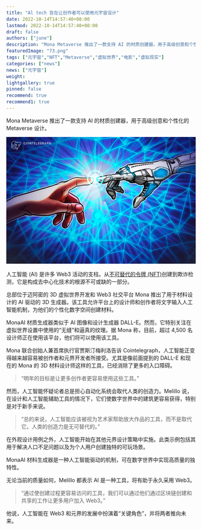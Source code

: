 ```yaml
---
title: "Al tech 旨在让创作者可以使用元宇宙设计"
date: 2022-10-14T14:57:40+08:00
lastmod: 2022-10-14T14:57:40+08:00
draft: false
authors: ["june"]
description: "Mona Metaverse 推出了一款支持 AI 的材质创建器，用于高级创意和个性化的 Metaverse 设计。"
featuredImage: "73.png"
tags: ["元宇宙","NFT","Metaverse","虚拟世界","电影","虚拟现实"]
categories: ["news"]
news: ["元宇宙"]
weight: 
lightgallery: true
pinned: false
recommend: true
recommend1: true
---
```




Mona Metaverse 推出了一款支持 AI 的材质创建器，用于高级创意和个性化的 Metaverse 设计。

![元节](72.jpg)



人工智能 (AI) 是许多 Web3 活动的支柱。从[不可替代的令牌 (NFT)](https://cointelegraph.com/nonfungible-tokens-for-beginners/what-are-nfts-and-why-are-they-revolutionizing-the-art-world)创建到欺诈检测，它是构成去中心化技术的根源不可或缺的一部分。 

总部位于迈阿密的 3D 虚拟世界开发和 Web3 社交平台 Mona 推出了用于材料设计的 AI 驱动的 3D 生成器。该工具允许平台上的设计师和创作者将文字输入人工智能机制，为他们的个性化数字空间创建材料。

MonaAI 材质生成器类似于 AI 图像和设计生成器 DALL-E。然而，它特别关注在虚拟世界设置中使用的“无缝”和逼真的纹理。据 Mona 称，目前，超过 4,500 名设计师正在使用该平台，他们将可以使用该工具。

Mona 联合创始人兼首席执行官贾斯汀梅利洛告诉 Cointelegraph，人工智能正变得越来越容易被创作者和元界开发者所接受。尤其是像前面提到的 DALL-E 和现在的 Mona 的 3D 材料设计师这样的工具，已经消除了更多的入口障碍。

> “明年的目标是让更多创作者更容易使用这些工具。”

然而，人工智能怀疑论者总是担心自动化系统会取代人类的创造力。Melillo 说，在设计和人工智能辅助工具的情况下，它们使数字世界中的建筑更容易获得，特别是对于新手来说。

> “总的来说，人工智能应该被视为艺术家帮助放大作品的工具，而不是取代它。人类的创造力是无可替代的。”

在外观设计用例之外，人工智能开始在其他元界设计策略中实施。此类示例包括其用于解决人口不足问题以及为个人用户创建独特的可玩场景。 

MonaAI 材料生成器是一种人工智能驱动的机制，可在数字世界中实现高质量的独特性。

无论当前的质量如何，Melillo 都表示 AI 是一种工具，将有助于永久采用 Web3。 

> “通过使创建过程更容易访问的工具，我们可以通过他们通过区块链创建和共享的工作让更多用户加入 Web3。”

他说，人工智能在 Web3 和元界的发展中扮演着“关键角色”，并将两者推向未来。